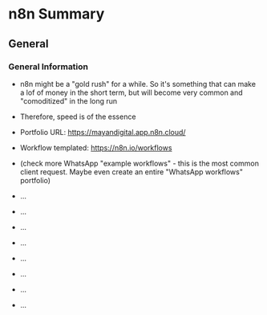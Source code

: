 # n8n Summary

## General

### General Information

- n8n might be a "gold rush" for a while. So it's something that can make a lof
  of money in the short term, but will become very common and "comoditized" in
  the long run

- Therefore, speed is of the essence

- Portfolio URL: <https://mayandigital.app.n8n.cloud/>

- Workflow templated: <https://n8n.io/workflows>

- (check more WhatsApp "example workflows" - this is the most common client
  request. Maybe even create an entire "WhatsApp workflows" portfolio)

- ...

- ...

- ...

- ...

- ...

- ...

- ...

- ...
